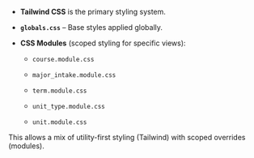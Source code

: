 - **Tailwind CSS** is the primary styling system.
    
- **`globals.css`** – Base styles applied globally.
    
- **CSS Modules** (scoped styling for specific views):
    
    - `course.module.css`
        
    - `major_intake.module.css`
        
    - `term.module.css`
        
    - `unit_type.module.css`
        
    - `unit.module.css`
        

This allows a mix of utility-first styling (Tailwind) with scoped overrides (modules).